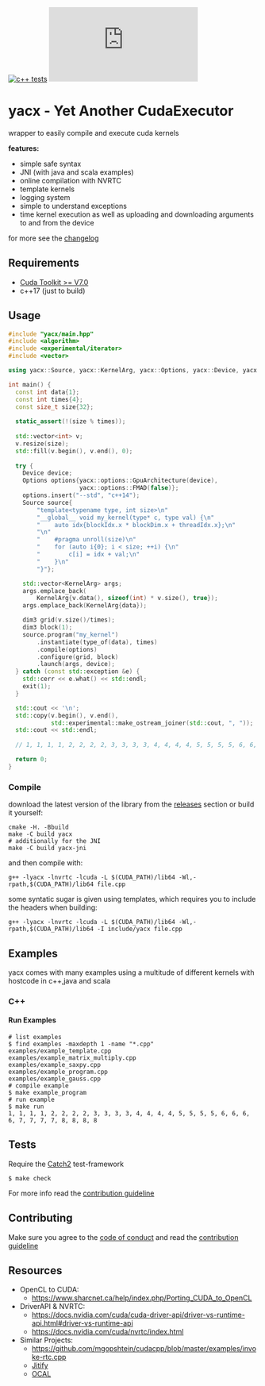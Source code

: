 [![c++ tests](https://img.shields.io/github/workflow/status/ZerataX/yacx/c++%20tests?label=c%2B%2B%20tests&style=for-the-badge)](https://github.com/ZerataX/yacx/actions?query=workflow%3A%22c%2B%2B+tests%22) [![Matrix](https://img.shields.io/matrix/yacx:matrix.org?label=%23yacx%3Admnd.sh&style=for-the-badge)](https://matrix.to/#/#yacx:dmnd.sh) 

# yacx - Yet Another CudaExecutor

wrapper to easily compile and execute cuda kernels

**features:**
- simple safe syntax
- JNI (with java and scala examples)
- online compilation with NVRTC
- template kernels
- logging system
- simple to understand exceptions
- time kernel execution as well as uploading and downloading arguments to and from the device

for more see the [changelog](./CHANGELOG.md)

## Requirements

  - [Cuda Toolkit >= V7.0](https://developer.nvidia.com/cuda-toolkit)
  - c++17 (just to build)

## Usage

```c++
#include "yacx/main.hpp"
#include <algorithm>
#include <experimental/iterator>
#include <vector>

using yacx::Source, yacx::KernelArg, yacx::Options, yacx::Device, yacx::type_of;

int main() {
  const int data{1};
  const int times{4};
  const size_t size{32};
  
  static_assert(!(size % times));
  
  std::vector<int> v;
  v.resize(size);
  std::fill(v.begin(), v.end(), 0);
  
  try {
    Device device;
    Options options{yacx::options::GpuArchitecture(device),
                    yacx::options::FMAD(false)};
    options.insert("--std", "c++14");
    Source source{
        "template<typename type, int size>\n"
        "__global__ void my_kernel(type* c, type val) {\n"
        "    auto idx{blockIdx.x * blockDim.x + threadIdx.x};\n"
        "\n"
        "    #pragma unroll(size)\n"
        "    for (auto i{0}; i < size; ++i) {\n"
        "        c[i] = idx + val;\n"
        "    }\n"
        "}"};

    std::vector<KernelArg> args;
    args.emplace_back(
        KernelArg{v.data(), sizeof(int) * v.size(), true});
    args.emplace_back(KernelArg{data});

    dim3 grid(v.size()/times);
    dim3 block(1);
    source.program("my_kernel")
        .instantiate(type_of(data), times)
        .compile(options)
        .configure(grid, block)
        .launch(args, device);
  } catch (const std::exception &e) {
    std::cerr << e.what() << std::endl;
    exit(1);
  }

  std::cout << '\n';
  std::copy(v.begin(), v.end(),
            std::experimental::make_ostream_joiner(std::cout, ", "));
  std::cout << std::endl;
   
  // 1, 1, 1, 1, 2, 2, 2, 2, 3, 3, 3, 3, 4, 4, 4, 4, 5, 5, 5, 5, 6, 6, 6, 6, 7, 7, 7, 7, 8, 8, 8, 8

  return 0;
}
```

### Compile

download the latest version of the library from the [releases](https://github.com/ZerataX/yacx/releases/latest) section or build it yourself:

```console
cmake -H. -Bbuild
make -C build yacx
# additionally for the JNI
make -C build yacx-jni
```

and then compile with:
```console 
g++ -lyacx -lnvrtc -lcuda -L $(CUDA_PATH)/lib64 -Wl,-rpath,$(CUDA_PATH)/lib64 file.cpp
```

some syntatic sugar is given using templates, which requires you to include the headers when building:
```console 
g++ -lyacx -lnvrtc -lcuda -L $(CUDA_PATH)/lib64 -Wl,-rpath,$(CUDA_PATH)/lib64 -I include/yacx file.cpp
```

## Examples

yacx comes with many examples using a multitude of different kernels with hostcode in c++,java and scala

### C++

#### Run Examples

```console
# list examples
$ find examples -maxdepth 1 -name "*.cpp"
examples/example_template.cpp
examples/example_matrix_multiply.cpp
examples/example_saxpy.cpp
examples/example_program.cpp
examples/example_gauss.cpp
# compile example
$ make example_program
# run example
$ make run
1, 1, 1, 1, 2, 2, 2, 2, 3, 3, 3, 3, 4, 4, 4, 4, 5, 5, 5, 5, 6, 6, 6, 6, 7, 7, 7, 7, 8, 8, 8, 8
```

## Tests

Require the [Catch2](https://github.com/catchorg/Catch2) test-framework

```console
$ make check
```

For more info read the [contribution guideline](https://github.com/ZerataX/yacx/blob/master/CONTRIBUTING.md#test)

## Contributing

Make sure you agree to the [code of conduct](./CODE_OF_CONDUCT.md) and read the [contribution guideline](https://github.com/ZerataX/yacx/blob/master/CONTRIBUTING.md)

## Resources

- OpenCL to CUDA:
  - <https://www.sharcnet.ca/help/index.php/Porting_CUDA_to_OpenCL>
- DriverAPI & NVRTC:
  - <https://docs.nvidia.com/cuda/cuda-driver-api/driver-vs-runtime-api.html#driver-vs-runtime-api>
  - <https://docs.nvidia.com/cuda/nvrtc/index.html>
- Similar Projects:
  - <https://github.com/mgopshtein/cudacpp/blob/master/examples/invoke-rtc.cpp>
  - [Jitify](https://github.com/NVIDIA/jitify)
  - [OCAL](https://doi.org/10.1109/PADSW.2018.8644541)
